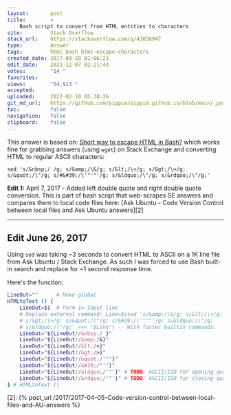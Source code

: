 ```yaml
---
layout:       post
title:        >
    Bash script to convert from HTML entities to characters
site:         Stack Overflow
stack_url:    https://stackoverflow.com/q/43058947
type:         Answer
tags:         html bash html-escape-characters
created_date: 2017-03-28 01:06:23
edit_date:    2021-12-07 02:21:43
votes:        "14 "
favorites:    
views:        "54,913 "
accepted:     
uploaded:     2022-02-10 05:38:36
git_md_url:   https://github.com/pippim/pippim.github.io/blob/main/_posts/2017/2017-03-28-Bash-script-to-convert-from-HTML-entities-to-characters.md
toc:          false
navigation:   false
clipboard:    false
---
```


This answer is based on: [Short way to escape HTML in Bash?][1] which works fine for grabbing answers (using `wget`) on Stack Exchange and converting HTML to regular ASCII characters:

``` 
sed 's/&nbsp;/ /g; s/&amp;/\&/g; s/&lt;/\</g; s/&gt;/\>/g; s/&quot;/\"/g; s/#&#39;/\'"'"'/g; s/&ldquo;/\"/g; s/&rdquo;/\"/g;'
```

**Edit 1:** April 7, 2017 - Added left double quote and right double quote conversion. This is part of bash script that web-scrapes SE answers and compares them to local code files here: [Ask Ubuntu -
 Code Version Control between local files and Ask Ubuntu answers][2]


----------

## Edit June 26, 2017

Using `sed` was taking ~3 seconds to convert HTML to ASCII on a 1K line file from Ask Ubuntu / Stack Exchange. As such I was forced to use Bash built-in search and replace for ~1 second response time.

Here's the function:

``` bash     
LineOut=""      # Make global
HTMLtoText () {
    LineOut=$1  # Parm 1= Input line
    # Replace external command: Line=$(sed 's/&amp;/\&/g; s/&lt;/\</g; 
    # s/&gt;/\>/g; s/&quot;/\"/g; s/&#39;/\'"'"'/g; s/&ldquo;/\"/g; 
    # s/&rdquo;/\"/g;' <<< "$Line") -- With faster builtin commands.
    LineOut="${LineOut//&nbsp;/ }"
    LineOut="${LineOut//&amp;/&}"
    LineOut="${LineOut//&lt;/<}"
    LineOut="${LineOut//&gt;/>}"
    LineOut="${LineOut//&quot;/'"'}"
    LineOut="${LineOut//&#39;/"'"}"
    LineOut="${LineOut//&ldquo;/'"'}" # TODO: ASCII/ISO for opening quote
    LineOut="${LineOut//&rdquo;/'"'}" # TODO: ASCII/ISO for closing quote
} # HTMLtoText ()
```

  [1]: https://stackoverflow.com/questions/12873682/short-way-to-escape-html-in-bash
  [2]: {% post_url /2017/2017-04-05-Code-version-control-between-local-files-and-AU-answers %}
